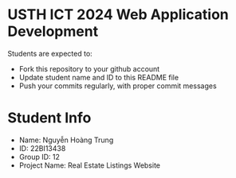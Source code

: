 # USTH ICT 2024 Web Application Development

Students are expected to:

- Fork this repository to your github account
- Update student name and ID to this README file
- Push your commits regularly, with proper commit messages

# Student Info

- Name: Nguyễn Hoàng Trung
- ID: 22BI13438
- Group ID: 12
- Project Name: Real Estate Listings Website

